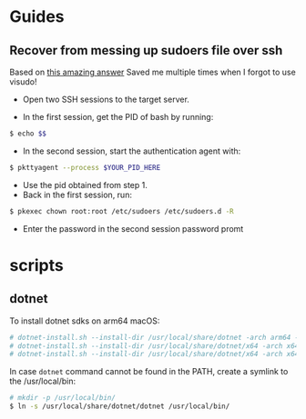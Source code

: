# Guides

## Recover from messing up sudoers file over ssh
Based on [this amazing answer](https://unix.stackexchange.com/questions/677591/how-to-restore-a-broken-sudoers-file-without-being-able-to-use-sudo)
Saved me multiple times when I forgot to use visudo!

* Open two SSH sessions to the target server.

* In the first session, get the PID of bash by running:
```bash
$ echo $$
```
* In the second session, start the authentication agent with:
```bash
$ pkttyagent --process $YOUR_PID_HERE
```
* Use the pid obtained from step 1.
* Back in the first session, run:
```bash
$ pkexec chown root:root /etc/sudoers /etc/sudoers.d -R
```
* Enter the password in the second session password promt

# scripts

## dotnet

To install dotnet sdks on arm64 macOS:
```bash
# dotnet-install.sh --install-dir /usr/local/share/dotnet -arch arm64 --channel 6.0
# dotnet-install.sh --install-dir /usr/local/share/dotnet/x64 -arch x64 --channel 6.0
# dotnet-install.sh --install-dir /usr/local/share/dotnet/x64 -arch x64 --channel 3.1
```
In case `dotnet` command cannot be found in the PATH, create a symlink to the /usr/local/bin:
```bash
# mkdir -p /usr/local/bin/
$ ln -s /usr/local/share/dotnet/dotnet /usr/local/bin/
```
